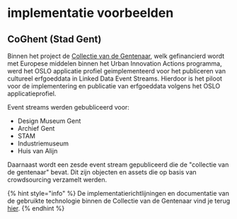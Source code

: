 # implementatie voorbeelden

## CoGhent (Stad Gent)

Binnen het project de [Collectie van de Gentenaar](https://www.collectie.gent/), welk gefinancierd wordt met Europese middelen binnen het Urban Innovation Actions programma, werd het OSLO applicatie profiel geimplementeerd voor het publiceren van cultureel erfgoeddata in Linked Data Event Streams. Hierdoor is het piloot voor de implementering en publicatie van erfgoeddata volgens het OSLO applicatieprofiel.&#x20;

Event streams werden gebubliceerd voor:&#x20;

* Design Museum Gent&#x20;
* Archief Gent&#x20;
* STAM
* Industriemuseum&#x20;
* Huis van Alijn&#x20;

Daarnaast wordt een zesde event stream gepubliceerd die de "collectie van de gentenaar" bevat. Dit zijn objecten en assets die op basis van crowdsourcing verzamelt werden.&#x20;

{% hint style="info" %}
De implementatierichtlijningen en documentatie van de gebruikte technologie binnen de Collectie van de Gentenaar vind je terug [hier](../documentatie-technologie/ldes-linked-data-event-stream/).&#x20;
{% endhint %}
